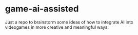 # game-ai-assisted
Just a repo to brainstorm some ideas of how to integrate AI into videogames in more creative and meaningful ways.
